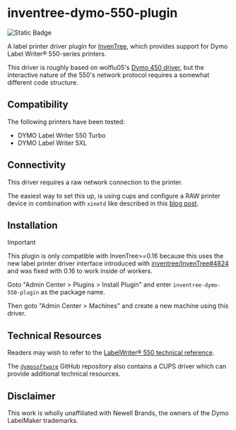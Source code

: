 # inventree-dymo-550-plugin

![Static Badge](https://img.shields.io/badge/License-MIT-blue)

A label printer driver plugin for [InvenTree](https://inventree.org/), which
provides support for Dymo Label Writer® 550-series printers.

This driver is roughly based on wolflu05's [Dymo 450
driver](https://github.com/wolflu05/inventree-dymo-plugin), but the interactive
nature of the 550's network protocol requires a somewhat different code
structure.

## Compatibility

The following printers have been tested:

- DYMO Label Writer 550 Turbo
- DYMO Label Writer 5XL

## Connectivity

This driver requires a raw network connection to the printer.

The easiest way to set this up, is using cups and configure a RAW printer device
in combination with `xinetd` like described in this [blog
post](https://nerdig.es/labelwriter-im-netz-teil1/).

## Installation

> [!IMPORTANT]
> This plugin is only compatible with InvenTree>=0.16 because this uses the new label printer driver interface introduced with [inventree/InvenTree#4824](https://github.com/inventree/InvenTree/pull/4824) and was fixed with 0.16 to work inside of workers.

Goto "Admin Center > Plugins > Install Plugin" and enter `inventree-dymo-550-plugin` as the package name.

Then goto "Admin Center > Machines" and create a new machine using this driver.

## Technical Resources

Readers may wish to refer to the [LabelWriter® 550 technical
reference](https://download.dymo.com/dymo/user-guides/LabelWriter/LW550Series/LW%20550%20Technical%20Reference.pdf).

The
[`dymosoftware`](https://github.com/dymosoftware/Drivers/tree/main/LW5xx_Linux/src/lw)
GitHub repository also contains a CUPS driver which can provide additional
technical resources.

## Disclaimer

This work is wholly unaffiliated with Newell Brands, the owners of the Dymo LabelMaker trademarks.